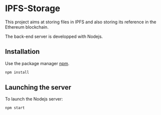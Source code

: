 # IPFS-Storage

This project aims at storing files in IPFS and also storing its reference in the Ethereum blockchain.

The back-end server is developped with Nodejs.

## Installation

Use the package manager [npm](https://www.npmjs.com/).

```bash
npm install
```

## Launching the server
To launch the Nodejs server:

```bash
npm start
```

